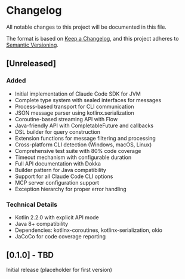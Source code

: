 # Changelog

All notable changes to this project will be documented in this file.

The format is based on [Keep a Changelog](https://keepachangelog.com/en/1.1.0/),
and this project adheres to [Semantic Versioning](https://semver.org/spec/v2.0.0.html).

## [Unreleased]

### Added
- Initial implementation of Claude Code SDK for JVM
- Complete type system with sealed interfaces for messages
- Process-based transport for CLI communication
- JSON message parser using kotlinx.serialization
- Coroutine-based streaming API with Flow
- Java-friendly API with CompletableFuture and callbacks
- DSL builder for query construction
- Extension functions for message filtering and processing
- Cross-platform CLI detection (Windows, macOS, Linux)
- Comprehensive test suite with 80% code coverage
- Timeout mechanism with configurable duration
- Full API documentation with Dokka
- Builder pattern for Java compatibility
- Support for all Claude Code CLI options
- MCP server configuration support
- Exception hierarchy for proper error handling

### Technical Details
- Kotlin 2.2.0 with explicit API mode
- Java 8+ compatibility
- Dependencies: kotlinx-coroutines, kotlinx-serialization, okio
- JaCoCo for code coverage reporting

## [0.1.0] - TBD

Initial release (placeholder for first version)